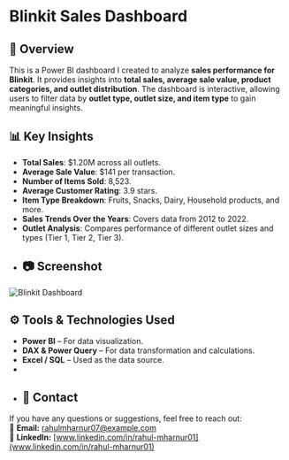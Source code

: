 # Blinkit Sales Dashboard  
## 📌 Overview  
This is a Power BI dashboard I created to analyze **sales performance for Blinkit**. It provides insights into **total sales, average sale value, product categories, and outlet distribution**. The dashboard is interactive, allowing users to filter data by **outlet type, outlet size, and item type** to gain meaningful insights.  
## 📊 Key Insights  
- **Total Sales**: $1.20M across all outlets.  
- **Average Sale Value**: $141 per transaction.  
- **Number of Items Sold**: 8,523.  
- **Average Customer Rating**: 3.9 stars.  
- **Item Type Breakdown**: Fruits, Snacks, Dairy, Household products, and more.  
- **Sales Trends Over the Years**: Covers data from 2012 to 2022.  
- **Outlet Analysis**: Compares performance of different outlet sizes and types (Tier 1, Tier 2, Tier 3).
- ## 📷 Screenshot  
![Blinkit Dashboard](https://raw.githubusercontent.com/your-username/Blinkit-Dashboard/main/Screenshot.png)

## ⚙️ Tools & Technologies Used  
- **Power BI** – For data visualization.  
- **DAX & Power Query** – For data transformation and calculations.  
- **Excel / SQL** – Used as the data source.
- 
- ## 📩 Contact  
 If you have any questions or suggestions, feel free to reach out:  
  📧 **Email:** [rahulmharnur07@example.com](rahulmharnur07@example.com)   
🔗 **LinkedIn:** [www.linkedin.com/in/rahul-mharnur01](www.linkedin.com/in/rahul-mharnur01)  
  
